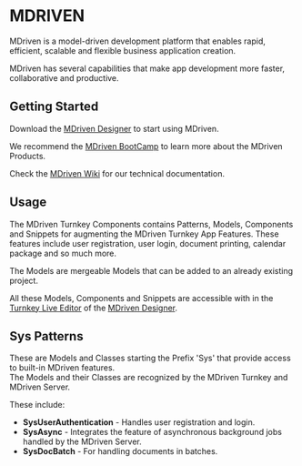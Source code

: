
# MDRIVEN
MDriven is a model-driven development platform that enables rapid, efficient, scalable and flexible business application creation.

MDriven has several capabilities that make app development more faster, collaborative and productive.

## Getting Started

Download the [MDriven Designer](https://mdriven.net/downloads) to start using MDriven.

We recommend the [MDriven BootCamp](https://wiki.mdriven.net/index.php/Training:Bootcamp) to learn more about the MDriven Products.

Check the [MDriven Wiki](https://wiki.mdriven.net/Documentation:Documentation) for our technical documentation.

## Usage

The MDriven Turnkey Components contains Patterns, Models, Components and Snippets for augmenting the MDriven Turnkey App Features. These features include user registration, user login, document printing, calendar package and so much more.

The Models are mergeable Models that can be added to an already existing project.

All these Models, Components and Snippets are accessible with in the [Turnkey Live Editor](https://wiki.mdriven.net/Documentation:TK_Live_View) of the [MDriven Designer](https://mdriven.net/downloads).

## Sys Patterns
These are Models and Classes starting the Prefix 'Sys' that provide access to built-in MDriven features.  
The Models and their Classes are recognized by the MDriven Turnkey and MDriven Server.  

These include:
- **SysUserAuthentication** - Handles user registration and login.
- **SysAsync** - Integrates the feature of asynchronous background jobs handled by the MDriven Server.
- **SysDocBatch** - For handling documents in batches.